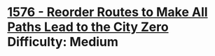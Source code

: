 # [1576 - Reorder Routes to Make All Paths Lead to the City Zero](https://leetcode.com/problems/reorder-routes-to-make-all-paths-lead-to-the-city-zero/) </br> Difficulty: Medium